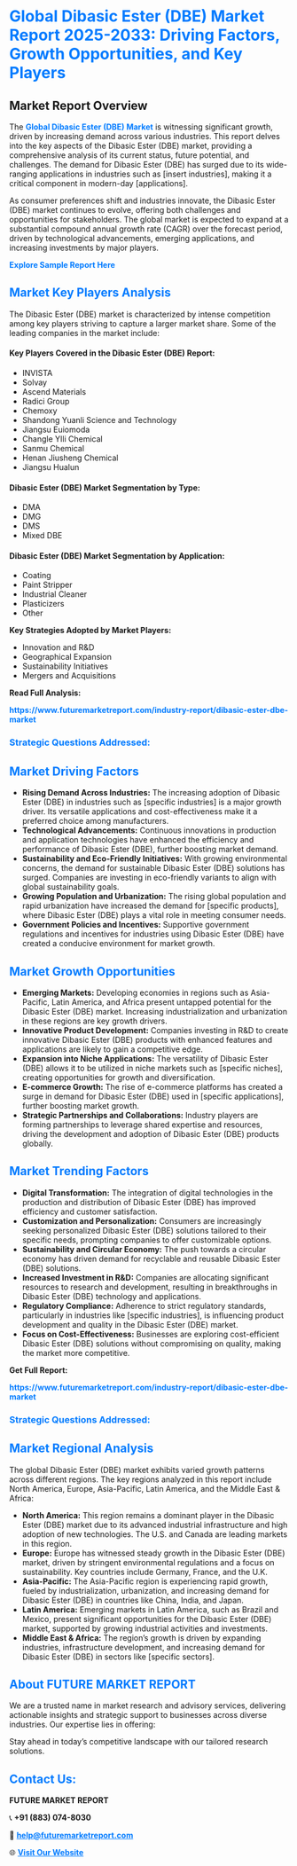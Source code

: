 <h1 style="color: #007BFF;">Global Dibasic Ester (DBE) Market Report 2025-2033: Driving Factors, Growth Opportunities, and Key Players</h1>

<section id="overview">
<h2>Market Report Overview</h2>
<p>The <a href="https://www.futuremarketreport.com/industry-report/dibasic-ester-dbe-market" style="color: #007BFF; text-decoration: none;"><strong>Global Dibasic Ester (DBE) Market</strong></a> is witnessing significant growth, driven by increasing demand across various industries. This report delves into the key aspects of the Dibasic Ester (DBE) market, providing a comprehensive analysis of its current status, future potential, and challenges. The demand for Dibasic Ester (DBE) has surged due to its wide-ranging applications in industries such as [insert industries], making it a critical component in modern-day [applications].</p>
<p>As consumer preferences shift and industries innovate, the Dibasic Ester (DBE) market continues to evolve, offering both challenges and opportunities for stakeholders. The global market is expected to expand at a substantial compound annual growth rate (CAGR) over the forecast period, driven by technological advancements, emerging applications, and increasing investments by major players.</p>
</section>

<section id="overview">
<p><a href="https://www.futuremarketreport.com/request-sample/reportId=55178" style="color: #007BFF; text-decoration: none;"><strong>Explore Sample Report Here</strong></a></p>
</section>

<section id="key-players">
<h2 style="color: #007BFF;">Market Key Players Analysis</h2>
<p>The Dibasic Ester (DBE) market is characterized by intense competition among key players striving to capture a larger market share. Some of the leading companies in the market include:</p>
<h4>Key Players Covered in the Dibasic Ester (DBE) Report:</h4>
<ul><li>INVISTA</li><li>Solvay</li><li>Ascend Materials</li><li>Radici Group</li><li>Chemoxy</li><li>Shandong Yuanli Science and Technology</li><li>Jiangsu Euiomoda</li><li>Changle YIli Chemical</li><li>Sanmu Chemical</li><li>Henan Jiusheng Chemical</li><li>Jiangsu Hualun</li></ul>
<h4>Dibasic Ester (DBE) Market Segmentation by Type:</h4>
<ul><li>DMA</li><li>DMG</li><li>DMS</li><li>Mixed DBE</li></ul>

<h4>Dibasic Ester (DBE) Market Segmentation by Application:</h4>
<ul><li>Coating</li><li>Paint Stripper</li><li>Industrial Cleaner</li><li>Plasticizers</li><li>Other</li></ul>
<p><strong>Key Strategies Adopted by Market Players:</strong></p>
<ul>
<li>Innovation and R&D</li>
<li>Geographical Expansion</li>
<li>Sustainability Initiatives</li>
<li>Mergers and Acquisitions</li>
</ul>
</section>

<section>
<p><strong>Read Full Analysis: </strong></p><a href="https://www.futuremarketreport.com/industry-report/dibasic-ester-dbe-market" style="color: #007BFF; text-decoration: none;"><strong>https://www.futuremarketreport.com/industry-report/dibasic-ester-dbe-market</strong></a>
<h3 style="color: #007BFF;">Strategic Questions Addressed:</h3>
</section>

<section id="driving-factors">
<h2 style="color: #007BFF;">Market Driving Factors</h2>
<ul>
<li><strong>Rising Demand Across Industries:</strong> The increasing adoption of Dibasic Ester (DBE) in industries such as [specific industries] is a major growth driver. Its versatile applications and cost-effectiveness make it a preferred choice among manufacturers.</li>
<li><strong>Technological Advancements:</strong> Continuous innovations in production and application technologies have enhanced the efficiency and performance of Dibasic Ester (DBE), further boosting market demand.</li>
<li><strong>Sustainability and Eco-Friendly Initiatives:</strong> With growing environmental concerns, the demand for sustainable Dibasic Ester (DBE) solutions has surged. Companies are investing in eco-friendly variants to align with global sustainability goals.</li>
<li><strong>Growing Population and Urbanization:</strong> The rising global population and rapid urbanization have increased the demand for [specific products], where Dibasic Ester (DBE) plays a vital role in meeting consumer needs.</li>
<li><strong>Government Policies and Incentives:</strong> Supportive government regulations and incentives for industries using Dibasic Ester (DBE) have created a conducive environment for market growth.</li>
</ul>
</section>

<section id="growth-opportunities">
<h2 style="color: #007BFF;">Market Growth Opportunities</h2>
<ul>
<li><strong>Emerging Markets:</strong> Developing economies in regions such as Asia-Pacific, Latin America, and Africa present untapped potential for the Dibasic Ester (DBE) market. Increasing industrialization and urbanization in these regions are key growth drivers.</li>
<li><strong>Innovative Product Development:</strong> Companies investing in R&D to create innovative Dibasic Ester (DBE) products with enhanced features and applications are likely to gain a competitive edge.</li>
<li><strong>Expansion into Niche Applications:</strong> The versatility of Dibasic Ester (DBE) allows it to be utilized in niche markets such as [specific niches], creating opportunities for growth and diversification.</li>
<li><strong>E-commerce Growth:</strong> The rise of e-commerce platforms has created a surge in demand for Dibasic Ester (DBE) used in [specific applications], further boosting market growth.</li>
<li><strong>Strategic Partnerships and Collaborations:</strong> Industry players are forming partnerships to leverage shared expertise and resources, driving the development and adoption of Dibasic Ester (DBE) products globally.</li>
</ul>
</section>

<section id="trending-factors">
<h2 style="color: #007BFF;">Market Trending Factors</h2>
<ul>
<li><strong>Digital Transformation:</strong> The integration of digital technologies in the production and distribution of Dibasic Ester (DBE) has improved efficiency and customer satisfaction.</li>
<li><strong>Customization and Personalization:</strong> Consumers are increasingly seeking personalized Dibasic Ester (DBE) solutions tailored to their specific needs, prompting companies to offer customizable options.</li>
<li><strong>Sustainability and Circular Economy:</strong> The push towards a circular economy has driven demand for recyclable and reusable Dibasic Ester (DBE) solutions.</li>
<li><strong>Increased Investment in R&D:</strong> Companies are allocating significant resources to research and development, resulting in breakthroughs in Dibasic Ester (DBE) technology and applications.</li>
<li><strong>Regulatory Compliance:</strong> Adherence to strict regulatory standards, particularly in industries like [specific industries], is influencing product development and quality in the Dibasic Ester (DBE) market.</li>
<li><strong>Focus on Cost-Effectiveness:</strong> Businesses are exploring cost-efficient Dibasic Ester (DBE) solutions without compromising on quality, making the market more competitive.</li>
</ul>
</section>

<section>
<p><strong>Get Full Report: </strong></p><a href="https://www.futuremarketreport.com/industry-report/dibasic-ester-dbe-market" style="color: #007BFF; text-decoration: none;"><strong>https://www.futuremarketreport.com/industry-report/dibasic-ester-dbe-market</strong></a>
<h3 style="color: #007BFF;">Strategic Questions Addressed:</h3>
</section>


<section id="regional-analysis">
<h2 style="color: #007BFF;">Market Regional Analysis</h2>
<p>The global Dibasic Ester (DBE) market exhibits varied growth patterns across different regions. The key regions analyzed in this report include North America, Europe, Asia-Pacific, Latin America, and the Middle East & Africa:</p>
<ul>
<li><strong>North America:</strong> This region remains a dominant player in the Dibasic Ester (DBE) market due to its advanced industrial infrastructure and high adoption of new technologies. The U.S. and Canada are leading markets in this region.</li>
<li><strong>Europe:</strong> Europe has witnessed steady growth in the Dibasic Ester (DBE) market, driven by stringent environmental regulations and a focus on sustainability. Key countries include Germany, France, and the U.K.</li>
<li><strong>Asia-Pacific:</strong> The Asia-Pacific region is experiencing rapid growth, fueled by industrialization, urbanization, and increasing demand for Dibasic Ester (DBE) in countries like China, India, and Japan.</li>
<li><strong>Latin America:</strong> Emerging markets in Latin America, such as Brazil and Mexico, present significant opportunities for the Dibasic Ester (DBE) market, supported by growing industrial activities and investments.</li>
<li><strong>Middle East & Africa:</strong> The region’s growth is driven by expanding industries, infrastructure development, and increasing demand for Dibasic Ester (DBE) in sectors like [specific sectors].</li>
</ul>
</section>

<footer>
<h2 style="color: #007BFF;">About FUTURE MARKET REPORT</h2>
<p>We are a trusted name in market research and advisory services, delivering actionable insights and strategic support to businesses across diverse industries. Our expertise lies in offering:</p>

<p>Stay ahead in today’s competitive landscape with our tailored research solutions.</p>

<h2 style="color: #007BFF;">Contact Us:</h2>
<p><strong>FUTURE MARKET REPORT</strong></p>
<p>📞 <strong>+91 (883) 074-8030</strong></p>
<p>📧 <strong><a href="mailto:help@futuremarketreport.com" style="color: #007BFF;">help@futuremarketreport.com</a></strong></p>
<p>🌐 <strong><a href="https://www.futuremarketreport.com/" style="color: #007BFF;">Visit Our Website</a></strong></p>
</footer>